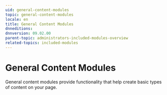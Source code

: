 ```yaml
---
uid: general-content-modules
topic: general-content-modules
locale: en
title: General Content Modules
dnneditions: 
dnnversion: 09.02.00
parent-topic: administrators-included-modules-overview
related-topics: included-modules
---
```


# General Content Modules

General content modules provide functionality that help create basic types of content on your page.